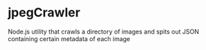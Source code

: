 # jpegCrawler
Node.js utility that crawls a directory of images and spits out JSON containing certain metadata of each image

